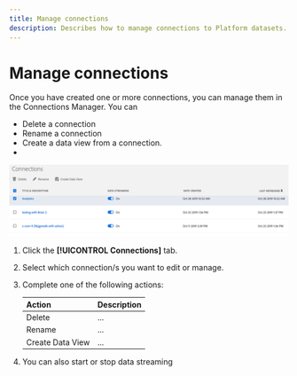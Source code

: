 ```yaml
---
title: Manage connections
description: Describes how to manage connections to Platform datasets.
---
```


# Manage connections

Once you have created one or more connections, you can manage them in the Connections Manager. You can 

* Delete a connection
* Rename a connection 
* Create a data view from a connection.
* 

![](assets/connections-manager.png)

1. Click the **[!UICONTROL Connections]** tab.

1. Select which connection/s you want to edit or manage.

1. Complete one of the following actions:

    |Action|Description|
    |---|---|
    |Delete|...|
    |Rename|...|
    |Create Data View|...|

1. You can also start or stop data streaming